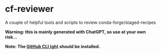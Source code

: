 # cf-reviewer
A couple of helpful tools and scripts to review conda-forge/staged-recipes

**Warning: this is mainly generated with ChatGPT, so use at your own risk...**

**Note: The [GitHub CLI (gh)](https://cli.github.com/) should be installed.**
